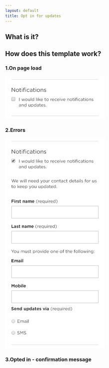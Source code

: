 ```yaml
---
layout: default
title: Opt in for updates
---
```


## What is it?

## How does this template work?

### 1.On page load

![](img/opt-updates1.png)

### 2.Errors

![](img/opt-updates2.png)

### 3.Opted in - confirmation message







